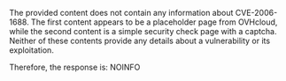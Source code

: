 The provided content does not contain any information about CVE-2006-1688. The first content appears to be a placeholder page from OVHcloud, while the second content is a simple security check page with a captcha. Neither of these contents provide any details about a vulnerability or its exploitation.

Therefore, the response is:
NOINFO